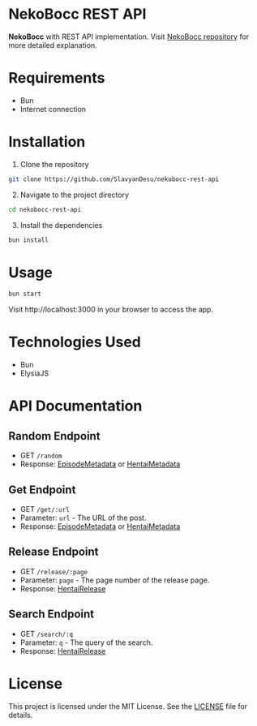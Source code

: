 # NekoBocc REST API
**NekoBocc** with REST API implementation. Visit [NekoBocc repository](https://github.com/SlavyanDesu/NekoBocc) for more detailed explanation.

# Requirements
- Bun
- Internet connection

# Installation
1. Clone the repository
```bash
git clone https://github.com/SlavyanDesu/nekobocc-rest-api
```

2. Navigate to the project directory
```bash
cd nekobocc-rest-api
```

3. Install the dependencies
```bash
bun install
```

# Usage
```bash
bun start
```
Visit http://localhost:3000 in your browser to access the app.

# Technologies Used
- Bun
- ElysiaJS

# API Documentation
## Random Endpoint
- GET `/random`
- Response: [EpisodeMetadata](https://github.com/SlavyanDesu/NekoBocc?tab=readme-ov-file#episodemetadata) or [HentaiMetadata](https://github.com/SlavyanDesu/NekoBocc?tab=readme-ov-file#hentaimetadata)

## Get Endpoint
- GET `/get/:url`
- Parameter: `url` - The URL of the post.
- Response: [EpisodeMetadata](https://github.com/SlavyanDesu/NekoBocc?tab=readme-ov-file#episodemetadata) or [HentaiMetadata](https://github.com/SlavyanDesu/NekoBocc?tab=readme-ov-file#hentaimetadata)

## Release Endpoint
- GET `/release/:page`
- Parameter: `page` - The page number of the release page.
- Response: [HentaiRelease](https://github.com/SlavyanDesu/NekoBocc?tab=readme-ov-file#hentairelease)

## Search Endpoint
- GET `/search/:q`
- Parameter: `q` - The query of the search.
- Response: [HentaiRelease](https://github.com/SlavyanDesu/NekoBocc?tab=readme-ov-file#hentairelease)

# License
This project is licensed under the MIT License. See the [LICENSE](LICENSE) file for details.